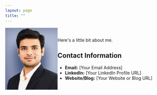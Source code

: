 ```yaml
---
layout: page
title: ""
---
```

<div style="display:flex; align-items:center;">
    <div style="flex:1;">
        <img src="Picture.jpeg" alt="Profile Picture" style="width:180px;height:200px;">
    </div>
    <div style="flex:2;">
        <p>
          Here's a little bit about me.
        </p>
        <h2>Contact Information</h2>
        <ul>
            <li><strong>Email:</strong> [Your Email Address]</li>
            <li><strong>LinkedIn:</strong> [Your LinkedIn Profile URL]</li>
            <li><strong>Website/Blog:</strong> [Your Website or Blog URL]</li>
        </ul>
    </div>
</div>
